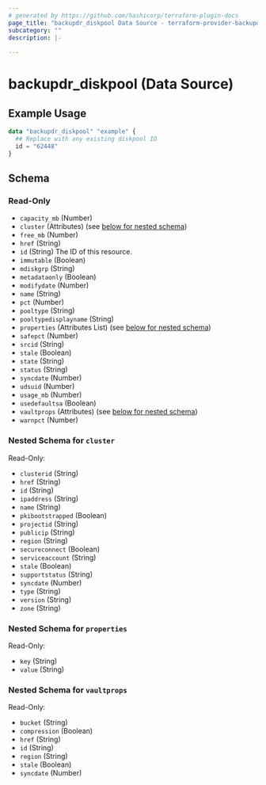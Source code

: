 ```yaml
---
# generated by https://github.com/hashicorp/terraform-plugin-docs
page_title: "backupdr_diskpool Data Source - terraform-provider-backupdr"
subcategory: ""
description: |-
  
---
```


# backupdr_diskpool (Data Source)



## Example Usage

```terraform
data "backupdr_diskpool" "example" {
  ## Replace with any existing diskpool ID 
  id = "62448"
}
```

<!-- schema generated by tfplugindocs -->
## Schema

### Read-Only

- `capacity_mb` (Number)
- `cluster` (Attributes) (see [below for nested schema](#nestedatt--cluster))
- `free_mb` (Number)
- `href` (String)
- `id` (String) The ID of this resource.
- `immutable` (Boolean)
- `mdiskgrp` (String)
- `metadataonly` (Boolean)
- `modifydate` (Number)
- `name` (String)
- `pct` (Number)
- `pooltype` (String)
- `pooltypedisplayname` (String)
- `properties` (Attributes List) (see [below for nested schema](#nestedatt--properties))
- `safepct` (Number)
- `srcid` (String)
- `stale` (Boolean)
- `state` (String)
- `status` (String)
- `syncdate` (Number)
- `udsuid` (Number)
- `usage_mb` (Number)
- `usedefaultsa` (Boolean)
- `vaultprops` (Attributes) (see [below for nested schema](#nestedatt--vaultprops))
- `warnpct` (Number)

<a id="nestedatt--cluster"></a>
### Nested Schema for `cluster`

Read-Only:

- `clusterid` (String)
- `href` (String)
- `id` (String)
- `ipaddress` (String)
- `name` (String)
- `pkibootstrapped` (Boolean)
- `projectid` (String)
- `publicip` (String)
- `region` (String)
- `secureconnect` (Boolean)
- `serviceaccount` (String)
- `stale` (Boolean)
- `supportstatus` (String)
- `syncdate` (Number)
- `type` (String)
- `version` (String)
- `zone` (String)


<a id="nestedatt--properties"></a>
### Nested Schema for `properties`

Read-Only:

- `key` (String)
- `value` (String)


<a id="nestedatt--vaultprops"></a>
### Nested Schema for `vaultprops`

Read-Only:

- `bucket` (String)
- `compression` (Boolean)
- `href` (String)
- `id` (String)
- `region` (String)
- `stale` (Boolean)
- `syncdate` (Number)
